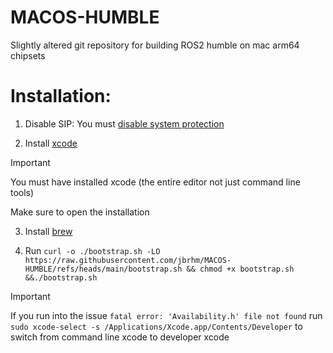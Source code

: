 # MACOS-HUMBLE
Slightly altered git repository for building ROS2 humble on mac arm64 chipsets

# Installation:

1. Disable SIP:
You must [disable system protection](https://developer.apple.com/documentation/security/disabling-and-enabling-system-integrity-protection)

2. Install [xcode](https://apps.apple.com/us/app/xcode/id497799835?mt=12)
> [!IMPORTANT]  
> You must have installed xcode (the entire editor not just command line tools)
>
> Make sure to open the installation

3. Install [brew](https://brew.sh)

4. Run `curl -o ./bootstrap.sh -LO https://raw.githubusercontent.com/jbrhm/MACOS-HUMBLE/refs/heads/main/bootstrap.sh && chmod +x bootstrap.sh &&./bootstrap.sh`
> [!IMPORTANT]  
> If you run into the issue `fatal error: 'Availability.h' file not found` run `sudo xcode-select -s /Applications/Xcode.app/Contents/Developer` to switch from command line xcode to developer xcode
